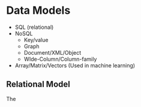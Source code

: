 # Data Models
- SQL (relational)
- NoSQL
  - Key/value
  - Graph
  - Document/XML/Object
  - WIde-Column/Column-family
- Array/Matrix/Vectors (Used in machine learning)

## Relational Model
The 